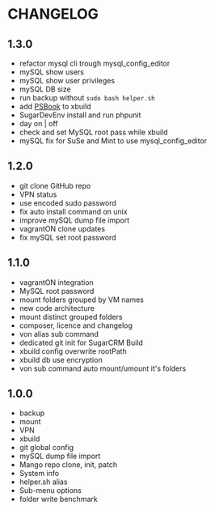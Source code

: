 CHANGELOG
=========

1.3.0
-----

 * refactor mysql cli trough mysql_config_editor
 * mySQL show users
 * mySQL show user privileges
 * mySQL DB size
 * run backup without `sudo bash helper.sh`
 * add [PSBook](https://github.com/svnvcristea/PSBook) to xbuild
 * SugarDevEnv install and run phpunit
 * day on | off
 * check and set MySQL root pass while xbuild
 * mySQL fix for SuSe and Mint to use mysql_config_editor

1.2.0
-----

 * git clone GitHub repo
 * VPN status
 * use encoded sudo password
 * fix auto install command on unix
 * improve mySQL dump file import
 * vagrantON clone updates
 * fix mySQL set root password

1.1.0
-----

 * vagrantON integration
 * MySQL root password
 * mount folders grouped by VM names
 * new code architecture
 * mount distinct grouped folders
 * composer, licence and changelog
 * von alias sub command
 * dedicated git init for SugarCRM Build
 * xbuild config overwrite rootPath
 * xbuild db use encryption
 * von sub command auto mount/umount it's folders

1.0.0
-----

 * backup
 * mount
 * VPN
 * xbuild
 * git global config
 * mySQL dump file import
 * Mango repo clone, init, patch 
 * System info
 * helper.sh alias
 * Sub-menu options
 * folder write benchmark